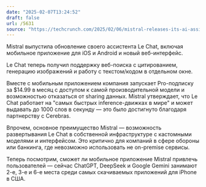 ```yaml
---
date: "2025-02-07T13:24:52"
draft: false
url: /5631
source: "https://techcrunch.com/2025/02/06/mistral-releases-its-ai-assistant-on-ios-and-android/"
---
```


Mistral выпустила обновление своего ассистента Le Chat, включая мобильное приложение для iOS и Android и новый веб-интерфейс.

Le Chat теперь получил поддержку веб-поиска с цитированием, генерацию изображений и работу с текстом/кодом в отдельном окне. 

Вместе с мобильным приложением компания запускает Pro-подписку за $14.99 в месяц с доступом к самой производительной модели и возможностью отказаться от sharing данных. Mistral утверждает, что Le Chat работает на "самых быстрых inference-движках в мире" и может выдавать до 1000 слов в секунду — это было достигнуто благодаря партнерству с Cerebras. 

Впрочем, основное преимущество Mistral — возможность развертывания Le Chat в собственной инфраструктуре с кастомными моделями и интерфейсом. Это критично для компаний в сфере обороны или банкинга, где невозможно использовать не on-premise сервисы.

Теперь посмотрим, сможет ли мобильное приложение Mistral привлечь пользователей — сейчас ChatGPT, DeepSeek и Google Gemini занимают 2-е, 3-е и 6-е места среди самых скачиваемых приложений для iPhone в США.
